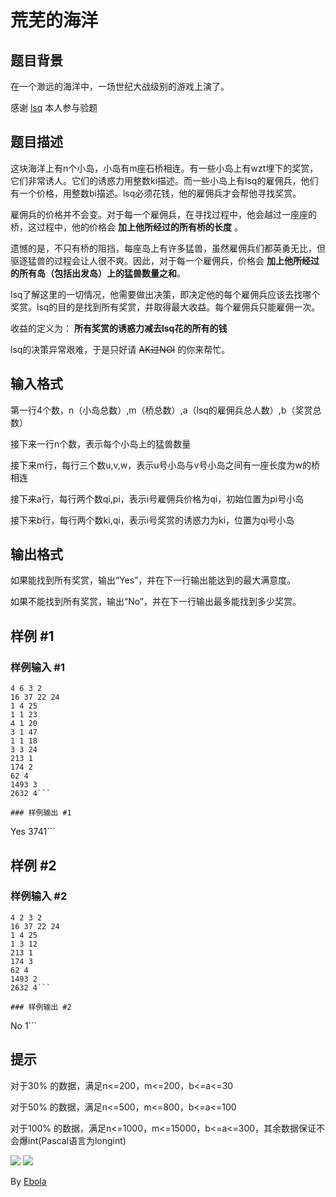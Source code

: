 # 荒芜的海洋

## 题目背景

在一个渺远的海洋中，一场世纪大战级别的游戏上演了。

感谢 [lsq](https://www.luogu.org/space/show?uid=26556) 本人参与验题

## 题目描述

这块海洋上有n个小岛，小岛有m座石桥相连。有一些小岛上有wzt埋下的奖赏，它们非常诱人。它们的诱惑力用整数ki描述。而一些小岛上有lsq的雇佣兵，他们有一个价格，用整数bi描述。lsq必须花钱，他的雇佣兵才会帮他寻找奖赏。 

雇佣兵的价格并不会变。对于每一个雇佣兵，在寻找过程中，他会越过一座座的桥，这过程中，他的价格会 **加上他所经过的所有桥的长度** 。

遗憾的是，不只有桥的阻挡，每座岛上有许多猛兽，虽然雇佣兵们都英勇无比，但驱逐猛兽的过程会让人很不爽。因此，对于每一个雇佣兵，价格会 **加上他所经过的所有岛（包括出发岛）上的猛兽数量之和**。

lsq了解这里的一切情况，他需要做出决策，即决定他的每个雇佣兵应该去找哪个奖赏。lsq的目的是找到所有奖赏，并取得最大收益。每个雇佣兵只能雇佣一次。

收益的定义为： **所有奖赏的诱惑力减去lsq花的所有的钱**

lsq的决策异常艰难，于是只好请 ~~AK过NOI~~ 的你来帮忙。

## 输入格式

第一行4个数，n（小岛总数）,m（桥总数）,a（lsq的雇佣兵总人数）,b（奖赏总数）

接下来一行n个数，表示每个小岛上的猛兽数量

接下来m行，每行三个数u,v,w，表示u号小岛与v号小岛之间有一座长度为w的桥相连

接下来a行，每行两个数qi,pi，表示i号雇佣兵价格为qi，初始位置为pi号小岛

接下来b行，每行两个数ki,qi，表示i号奖赏的诱惑力为ki，位置为qi号小岛

## 输出格式

如果能找到所有奖赏，输出“Yes”，并在下一行输出能达到的最大满意度。

如果不能找到所有奖赏，输出“No”，并在下一行输出最多能找到多少奖赏。

## 样例 #1

### 样例输入 #1
```
4 6 3 2
16 37 22 24 
1 4 25
1 1 23
4 1 20
3 1 47
1 1 18
3 3 24
213 1
174 2
62 4
1493 3
2632 4```

### 样例输出 #1

```
Yes
3741```

## 样例 #2

### 样例输入 #2
```
4 2 3 2
16 37 22 24
1 4 25
1 3 12
213 1
174 3
62 4
1493 2
2632 4```

### 样例输出 #2

```
No
1```

## 提示

对于30% 的数据，满足n<=200，m<=200，b<=a<=30

对于50% 的数据，满足n<=500，m<=800，b<=a<=100

对于100% 的数据，满足n<=1000，m<=15000，b<=a<=300，其余数据保证不会爆int(Pascal语言为longint)

![](https://cdn.luogu.com.cn/upload/pic/14497.png)
![](https://cdn.luogu.com.cn/upload/pic/14498.png)

By [Ebola](https://www.luogu.org/space/show?uid=20158)
